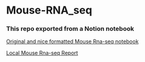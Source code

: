 # Mouse-RNA_seq
### This repo exported from a Notion notebook
[Original and nice formatted Mouse Rna-seq notebook](https://www.notion.so/furkankykc/Mouse-Report-90bcf2f7f0ba412a9e1f97f5ff339563#0ea65f7a92074499a8ae5318dade6682)

[Local Mouse Rna-seq Report](../main/Mouse%20Genome%20Sequence.md)
